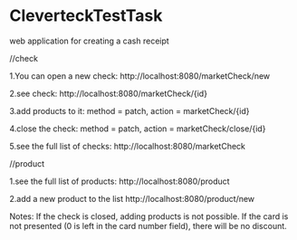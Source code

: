 # CleverteckTestTask
web application for creating a cash receipt

//check

1.You can open a new check:
  http://localhost:8080/marketCheck/new

2.see check:
  http://localhost:8080/marketCheck/{id}

3.add products to it:
  method = patch, action = marketCheck/{id}

4.close the check:
  method = patch, action = marketCheck/close/{id}

5.see the full list of checks:
  http://localhost:8080/marketCheck
  
//product

1.see the full list of products:
  http://localhost:8080/product

2.add a new product to the list
  http://localhost:8080/product/new
  

Notes:
If the check is closed, adding products is not possible.
If the card is not presented (0 is left in the card number field), there will be no discount.
